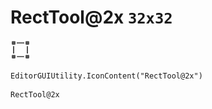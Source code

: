 # RectTool@2x `32x32`
<img src="/img/RectTool@2x.png" width=32 height=32>

``` CSharp
EditorGUIUtility.IconContent("RectTool@2x")
```
```
RectTool@2x
```
